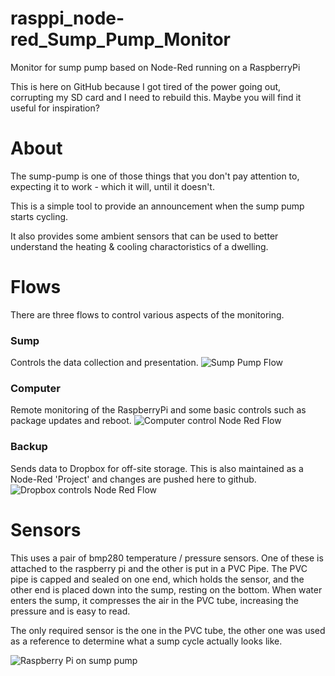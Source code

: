 rasppi_node-red_Sump_Pump_Monitor
=================================

Monitor for sump pump based on Node-Red running on a RaspberryPi

This is here on GitHub because I got tired of the power going out, corrupting my SD card and I need to rebuild this. Maybe you will find it useful for inspiration?


# About

The sump-pump is one of those things that you don't pay attention to, expecting it to work - which it will, until it doesn't.

This is a simple tool to provide an announcement when the sump pump starts cycling.

It also provides some ambient sensors that can be used to better understand the heating & cooling charactoristics of a dwelling.



# Flows
There are three flows to control various aspects of the monitoring.
### Sump
Controls the data collection and presentation.
![Sump Pump Flow](https://user-images.githubusercontent.com/779440/50488705-5f181100-09c9-11e9-8a3c-aa6b93d36368.png)
### Computer
Remote monitoring of the RaspberryPi and some basic controls such as package updates and reboot.
![Computer control Node Red Flow](https://user-images.githubusercontent.com/779440/50499583-5565cc00-0a10-11e9-9ccb-02aca851c234.png)
### Backup
Sends data to Dropbox for off-site storage. This is also maintained as a Node-Red 'Project' and changes are pushed here to github.
![Dropbox controls Node Red Flow](https://user-images.githubusercontent.com/779440/50499592-6e6e7d00-0a10-11e9-9969-23dfe816dd13.png)




# Sensors
This uses a pair of bmp280 temperature / pressure sensors. One of these is attached to the raspberry pi and the other is put in a PVC Pipe. The PVC pipe is capped and sealed on one end, which holds the sensor, and the other end is placed down into the sump, resting on the bottom. When water enters the sump, it compresses the air in the PVC tube, increasing the pressure and is easy to read.

The only required sensor is the one in the PVC tube, the other one was used as a reference to determine what a sump cycle actually looks like.

![Raspberry Pi on sump pump](https://pbs.twimg.com/media/DvDPZ_8VAAAld-1.jpg:large)
